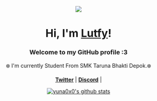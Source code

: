 <p align="center">
  <a href="https://lutfyvx.github.io/Simple-Design/src/index.html" target="_blank">
    <img src="https://media1.tenor.com/m/1JuAyubK6zoAAAAC/bocchi-the-rock-hitori-gotoh.gif">
  </a>
</p>

<h1 align="center">Hi, I'm <a href="#">Lutfy</a>!</h1>
<p align="center">
  </a>
</p>
<h3 align="center">Welcome to my GitHub profile :3</h3>

<p align="center">❄️ I'm currently Student From SMK Taruna Bhakti Depok.❄️</p>

<p align="center">
  <strong><a href="https://x.com/LutfyNoir">Twitter</a></strong> |
  <strong><a href="https://discordapp.com/users/kazylutfyx">Discord</a></strong> |
</p>

<p align="center">
  <a href="https://github.com/LutfyVX"><img src="https://github-readme-stats.vercel.app/api?username=LutfyVX&hide_border=true&show_icons=true" alt="yuna0x0's github stats"></a>
</p>


